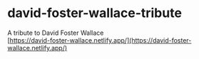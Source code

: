 # david-foster-wallace-tribute

A tribute to David Foster Wallace  
[https://david-foster-wallace.netlify.app/](https://david-foster-wallace.netlify.app/)
